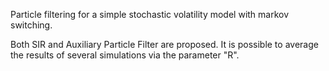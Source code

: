 Particle filtering for a simple stochastic volatility model with markov switching.

Both SIR and Auxiliary Particle Filter are proposed. It is possible to average the results of several simulations via the parameter "R".
